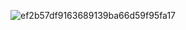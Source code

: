 ![ef2b57df9163689139ba66d59f95fa17](https://github.com/NSFW-USER/NSFW-USER/assets/145634237/d4ccb756-5d5f-413a-8cd1-c47c70f05400)

<!---
NSFW-USER/NSFW-USER is a ✨ special ✨ repository because its `README.md` (this file) appears on your GitHub profile.
You can click the Preview link to take a look at your changes.
--->
